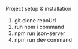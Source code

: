 Project setup & installation

1. git clone repoUrl
2. run npm i command
3. npm run json-server
4. npm run dev command
